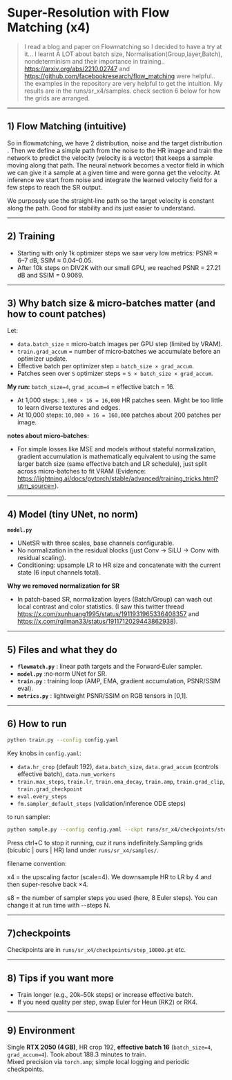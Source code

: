 # Super-Resolution with Flow Matching (x4)

> I read a blog and paper on Flowmatching so I decided to have a try at it...  I learnt A LOT about batch size, Normalisation(Group,layer,Batch), nondeterminism and their importance in training..
>https://arxiv.org/abs/2210.02747 and https://github.com/facebookresearch/flow_matching were helpful.. the examples in the repository are very helpful to get the intuition. My results are in the runs/sr_x4/samples. check section 6 below for how the grids are arranged.

---

## 1) Flow Matching (intuitive)
So in flowmatching, we have 2 distribution, noise and the target distribution . Then we define a simple path from the noise to the HR image and train the network to predict the velocity (velocity is a vector) that keeps a sample moving along that path. The neural network becomes a vector field in which we can give it a sample at a given time and were gonna get the velocity. At inference we start from noise and integrate the learned velocity field for a few steps to reach the SR output.

We purposely use the straight‑line path so the target velocity is constant along the path. Good for stability and its just easier to understand.

---

## 2) Training
- Starting with only 1k optimizer steps we saw very low metrics: PSNR ≈ 6–7 dB, SSIM ≈ 0.04–0.05.
- After 10k steps on DIV2K with our small GPU, we reached PSNR = 27.21 dB and SSIM = 0.9069.
---

## 3) Why batch size & micro‑batches matter (and how to count patches)
Let:
- `data.batch_size` = micro‑batch images per GPU step (limited by VRAM).
- `train.grad_accum` = number of micro‑batches we accumulate before an optimizer update.
- Effective batch per optimizer step = `batch_size × grad_accum`.
- Patches seen over `S` optimizer steps = `S × batch_size × grad_accum`.

**My run:** `batch_size=4`, `grad_accum=4` = effective batch = 16.  
- At 1,000 steps: `1,000 × 16 = 16,000` HR patches seen.  Might be too little to learn diverse textures and edges.
- At 10,000 steps: `10,000 × 16 = 160,000` patches about 200 patches per image.

**notes about micro‑batches:**
- For simple losses like MSE and models without stateful normalization, gradient accumulation is mathematically equivalent to using the same larger batch size (same effective batch and LR schedule), just split across micro-batches to fit VRAM (Evidence: https://lightning.ai/docs/pytorch/stable/advanced/training_tricks.html?utm_source=).
---

## 4) Model (tiny UNet, no norm)
**`model.py`**
- UNetSR with three scales, base channels configurable.
- No normalization in the residual blocks (just Conv → SiLU → Conv with residual scaling).
- Conditioning: upsample LR to HR size and concatenate with the current state (6 input channels total).

**Why we removed normalization for SR**
- In patch‑based SR, normalization layers (Batch/Group) can wash out local contrast and color statistics. (I saw this twitter thread https://x.com/xunhuang1995/status/1911931965336408357 and https://x.com/rgilman33/status/1911712029443862938).
---

## 5) Files and what they do
- **`flowmatch.py`** : linear path targets and the Forward‑Euler sampler.
- **`model.py`** :no‑norm UNet for SR.
- **`train.py`** : training loop (AMP, EMA, gradient accumulation, PSNR/SSIM eval).
- **`metrics.py`** : lightweight PSNR/SSIM on RGB tensors in [0,1].

---

## 6) How to run
```bash
python train.py --config config.yaml
```
Key knobs in `config.yaml`:
- `data.hr_crop` (default 192), `data.batch_size`, `data.grad_accum` (controls effective batch), `data.num_workers`
- `train.max_steps`, `train.lr`, `train.ema_decay`, `train.amp`, `train.grad_clip`, `train.grad_checkpoint`
- `eval.every_steps`
- `fm.sampler_default_steps` (validation/inference ODE steps)

to run sampler:
```bash
python sample.py --config config.yaml --ckpt runs/sr_x4/checkpoints/step_10000.pt
```
Press ctrl+C to stop it running, cuz it runs indefinitely.Sampling grids (bicubic | ours | HR) land under `runs/sr_x4/samples/`.

filename convention:

x4 = the upscaling factor (scale=4).
We downsample HR to LR by 4 and then super-resolve back ×4.

s8 = the number of sampler steps you used (here, 8 Euler steps).
You can change it at run time with --steps N.

---

## 7)checkpoints
  Checkpoints are in `runs/sr_x4/checkpoints/step_10000.pt` etc.

---

## 8) Tips if you want more
- Train longer (e.g., 20k–50k steps) or increase effective batch.
- If you need quality per step, swap Euler for Heun (RK2) or RK4.

---

## 9) Environment
Single **RTX 2050 (4 GB)**, HR crop 192, **effective batch 16** (`batch_size=4`, `grad_accum=4`). Took about 188.3 minutes to train.  
Mixed precision via `torch.amp`; simple local logging and periodic checkpoints.
